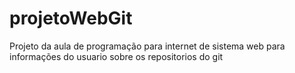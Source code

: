 # projetoWebGit
Projeto da aula de programação para internet de sistema web para informações do usuario sobre os repositorios do git
